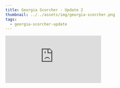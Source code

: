 ```yaml
---
title: Georgia Scorcher - Update 2
thumbnail: ../../assets/img/georgia-scorcher.png
tags:
  - georgia-scorcher-update
---
```

<iframe src="https://www.youtube.com/embed/bZUlKrWV5Y8?si=LIxjj0NdlSDzyrVO" title="YouTube video player" frameborder="0" allow="accelerometer; autoplay; clipboard-write; encrypted-media; gyroscope; picture-in-picture; web-share" referrerpolicy="strict-origin-when-cross-origin" allowfullscreen></iframe>
